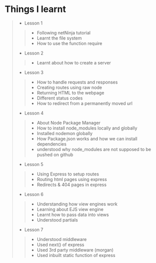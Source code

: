 # Things I learnt
> - Lesson 1
>> - Following netNinja tutorial
>> - Learnt the file system
>> - How to use the function require
> - Lesson 2
>> - Learnt about how to create a server
> - Lesson 3    
>> - How to handle requests and responses
>> - Creating routes using raw node
>> - Returning HTML to the webpage
>> - Different status codes
>> - How to redirect from a permanently moved url
> - Lesson 4 
>> - About Node Package Manager
>> - How to install node_modules locally and globally
>> - Installed nodemon globally
>> - How Package.json works and how we can install dependencies 
>> - understood why node_modules are not supposed to be pushed on github
> - Lesson 5
>> - Using Express to setup routes
>> - Routing html pages using express
>> - Redirects & 404 pages in express
> - Lesson 6
>> - Understanding how view engines work
>> - Learning about EJS view engine
>> - Learnt how to pass data into views
>> - Understood partials
> - Lesson 7
>> - Understood middleware
>> - Used next() of express
>> - Used 3rd party middleware (morgan)
>> - Used inbuilt static function of express



